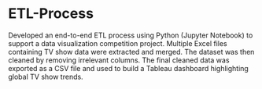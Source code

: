 # ETL-Process

Developed an end-to-end ETL process using Python (Jupyter Notebook) to support a data visualization competition project. Multiple Excel files containing TV show data were extracted and merged. The dataset was then cleaned by removing irrelevant columns. The final cleaned data was exported as a CSV file and used to build a Tableau dashboard highlighting global TV show trends.
